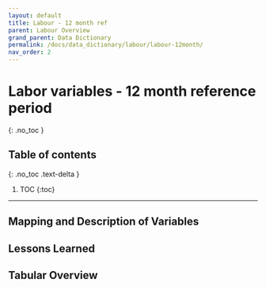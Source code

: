 ```yaml
---
layout: default
title: Labour - 12 month ref
parent: Labour Overview
grand_parent: Data Dictionary
permalink: /docs/data_dictionary/labour/labour-12month/
nav_order: 2
---
```


# Labor variables - 12 month reference period
{: .no_toc }

## Table of contents
{: .no_toc .text-delta }

1. TOC
{:toc}

---

## Mapping and Description of Variables

## Lessons Learned

## Tabular Overview